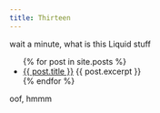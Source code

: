 ```yaml
---
title: Thirteen
---
```

wait a minute, what is this Liquid stuff<br>
<ul>
  {% for post in site.posts %}
    <li>
      <a href="/learning/{{ post.url }}">{{ post.title }}</a>
      {{ post.excerpt }}
    </li>
  {% endfor %}
</ul>
oof, hmmm
  
